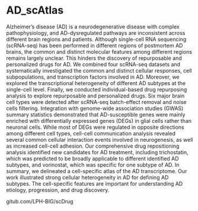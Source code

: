 # AD_scAtlas

Alzheimer’s disease (AD) is a neurodegenerative disease with complex pathophysiology, and AD-dysregulated pathways are inconsistent across different brain regions and patients. Although single-cell RNA sequencing (scRNA-seq) has been performed in different regions of postmortem AD brains, the common and distinct molecular features among different regions remains largely unclear. This hinders the discovery of repurposable and personalized drugs for AD. We combined four scRNA-seq datasets and systematically investigated the common and distinct cellular responses, cell subpopulations, and transcription factors involved in AD. Moreover, we explored the transcriptional heterogeneity of different AD subtypes at the single-cell level. Finally, we conducted individual-based drug repurposing analysis to explore repurposable and personalized drugs. Six major brain cell types were detected after scRNA-seq batch-effect removal and noise cells filtering. Integration with genome-wide association studies (GWAS) summary statistics demonstrated that AD-susceptible genes were mainly enriched with differentially expressed genes (DEGs) in glial cells rather than neuronal cells. While most of DEGs were regulated in opposite directions among different cell types, cell-cell communication analysis revealed several common cellular interaction events involved in neurogenesis, as well as increased cell-cell adhesion. Our comprehensive drug repositioning analysis identified new candidates for AD treatment, including trichostatin, which was predicted to be broadly applicable to different identified AD subtypes, and vorinostat, which was specific for one subtype of AD. In summary, we delineated a cell-specific atlas of the AD transcriptome. Our work illustrated strong cellular heterogeneity in AD for defining AD subtypes. The cell-specific features are important for understanding AD etiology, progression, and drug discovery.

gitub.com/LPH-BIG/scDrug
